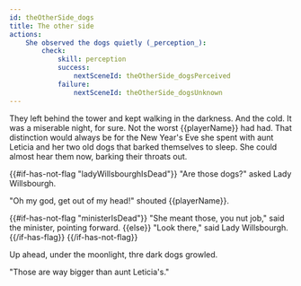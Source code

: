 ```yaml
---
id: theOtherSide_dogs
title: The other side
actions:
    She observed the dogs quietly (_perception_):
        check:
            skill: perception
            success:
                nextSceneId: theOtherSide_dogsPerceived
            failure:
                nextSceneId: theOtherSide_dogsUnknown
---
```


They left behind the tower and kept walking in the darkness. And the cold. It was a miserable night, for sure. Not the worst {{playerName}} had had. That distinction would always be for the New Year's Eve she spent with aunt Leticia and her two old dogs that barked themselves to sleep. She could almost hear them now, barking their throats out.

{{#if-has-not-flag "ladyWillsbourghIsDead"}}
"Are those dogs?" asked Lady Willsbourgh.

"Oh my god, get out of my head!" shouted {{playerName}}.

{{#if-has-not-flag "ministerIsDead"}}
"She meant those, you nut job," said the minister, pointing forward.
{{else}}
"Look there," said Lady Willsbourgh.
{{/if-has-flag}}
{{/if-has-not-flag}}

Up ahead, under the moonlight, thre dark dogs growled.

"Those are way bigger than aunt Leticia's."
